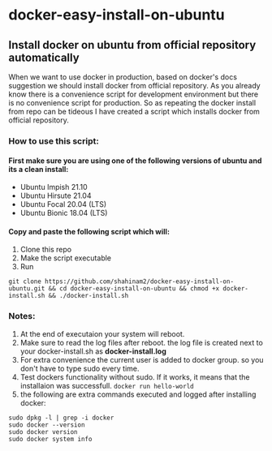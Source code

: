 # docker-easy-install-on-ubuntu
## Install docker on ubuntu from official repository automatically

When we want to use docker in production, based on docker's docs suggestion we should install docker from official repository.
As you already know there is a convenience script for development environment but there is no convenience script for production.
So as repeating the docker install from repo can be tideous I have created a script which installs docker from official repository.

### **How to use this script:**
#### First make sure you are using one of the following versions of ubuntu and its a clean install:
- Ubuntu Impish 21.10
- Ubuntu Hirsute 21.04
- Ubuntu Focal 20.04 (LTS)
- Ubuntu Bionic 18.04 (LTS)

#### Copy and paste the following script which will:
1. Clone this repo
2. Make the script executable
3. Run 
```
git clone https://github.com/shahinam2/docker-easy-install-on-ubuntu.git && cd docker-easy-install-on-ubuntu && chmod +x docker-install.sh && ./docker-install.sh
```

### **Notes:**
1. At the end of executaion your system will reboot.
2. Make sure to read the log files after reboot. the log file is created next to your docker-install.sh as **docker-install.log**
3. For extra convenience the current user is added to docker group. so you don't have to type sudo every time.
4. Test dockers functionality without sudo. If it works, it means that the installaion was successfull.
`docker run hello-world`
5. the following are extra commands executed and logged after installing docker:
```
sudo dpkg -l | grep -i docker
sudo docker --version
sudo docker version
sudo docker system info
```

